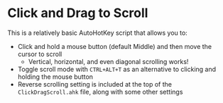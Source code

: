 # Click and Drag to Scroll

This is a relatively basic AutoHotKey script that allows you to:

- Click and hold a mouse button (default Middle) and then move the cursor to scroll
  - Vertical, horizontal, and even diagonal scrolling works!
- Toggle scroll mode with `CTRL+ALT+T` as an alternative to clicking and holding the mouse button
- Reverse scrolling setting is included at the top of the `ClickDragScroll.ahk` file, along with some other settings
